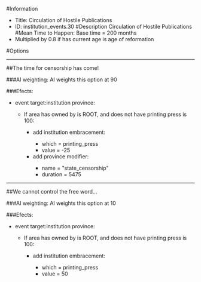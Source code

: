 #Information
 - Title: Circulation of Hostile Publications
 - ID: institution_events.30
#Description
Circulation of Hostile Publications
#Mean Time to Happen:
Base time = 200 months
 - Multiplied by 0.8 if has current age is age of reformation

#Options

___
##The time for censorship has come!

###AI weighting:
AI weights this option at 90


###Efects:<ul><li>event target:institution province:</li><ul><li>If area has owned by is ROOT, and does not have printing press is 100:</li><ul><li>add institution embracement:</li><ul><li>which = printing_press</li><li>value = -25</li></ul><li>add province modifier:</li><ul><li>name = "state_censorship"</li><li>duration = 5475</li></ul></ul></ul></ul>

___
##We cannot control the free word...

###AI weighting:
AI weights this option at 10


###Efects:<ul><li>event target:institution province:</li><ul><li>If area has owned by is ROOT, and does not have printing press is 100:</li><ul><li>add institution embracement:</li><ul><li>which = printing_press</li><li>value = 50</li></ul></ul></ul></ul>
